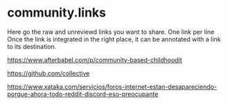 # community.links

Here go the raw and unreviewd links you want to share.
One link per line
Once the link is integrated in the right place, it can be annotated with a link to its destination.

https://www.afterbabel.com/p/community-based-childhoodit 

https://github.com/collective 

https://www.xataka.com/servicios/foros-internet-estan-desapareciendo-porque-ahora-todo-reddit-discord-eso-preocupante
